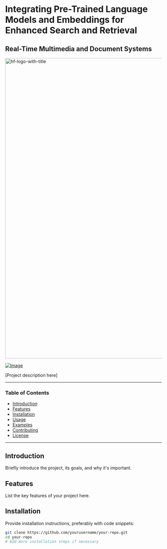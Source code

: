 # Integrating Pre-Trained Language Models and Embeddings for Enhanced Search and Retrieval
## Real-Time Multimedia and Document Systems


<img width="963" alt="hf-logo-with-title" src="https://github.com/kaoutar-lakdim/LM-Enhanced-Search/assets/127676452/d62efb4f-7ac6-4403-913d-f85619e1568c">

[![Image](https://github.com/kaoutar-lakdim/LM-Enhanced-Search/assets/127676452/d62efb4f-7ac6-4403-913d-f85619e1568c)](https://huggingface.co)




[Project description here]


---

### Table of Contents
- [Introduction](#introduction)
- [Features](#features)
- [Installation](#installation)
- [Usage](#usage)
- [Examples](#examples)
- [Contributing](#contributing)
- [License](#license)

---

## Introduction

Briefly introduce the project, its goals, and why it's important.

## Features

List the key features of your project here.

## Installation

Provide installation instructions, preferably with code snippets:

```bash
git clone https://github.com/yourusername/your-repo.git
cd your-repo
# Add more installation steps if necessary

